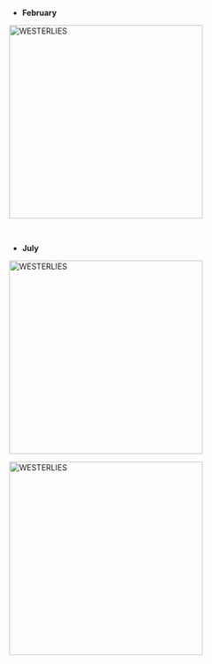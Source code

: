 + **February**

<a href="https://ucarecdn.com/768c8fb9-15e3-4583-ba92-39b5ea7ecef5/201602.JPG" target="_blank" rel="noopener noreferrer"><img src="https://ucarecdn.com/768c8fb9-15e3-4583-ba92-39b5ea7ecef5/-/preview/600x600/-/quality/smart_retina/-/format/auto/" alt="WESTERLIES" width="350"></a>

<br>

+ **July**

<a href="https://ucarecdn.com/805be869-7f20-405d-aa7b-9aa4fda2b33a/201607.JPG" target="_blank" rel="noopener noreferrer"><img src="https://ucarecdn.com/805be869-7f20-405d-aa7b-9aa4fda2b33a/-/preview/600x600/-/quality/smart_retina/-/format/auto/" alt="WESTERLIES" width="350"></a>

<a href="https://ucarecdn.com/2ddfaecc-f658-4dff-8960-9766d51ac76b/2016072.JPG" target="_blank" rel="noopener noreferrer"><img src="https://ucarecdn.com/2ddfaecc-f658-4dff-8960-9766d51ac76b/-/preview/600x600/-/quality/smart_retina/-/format/auto/" alt="WESTERLIES" width="350"></a>


